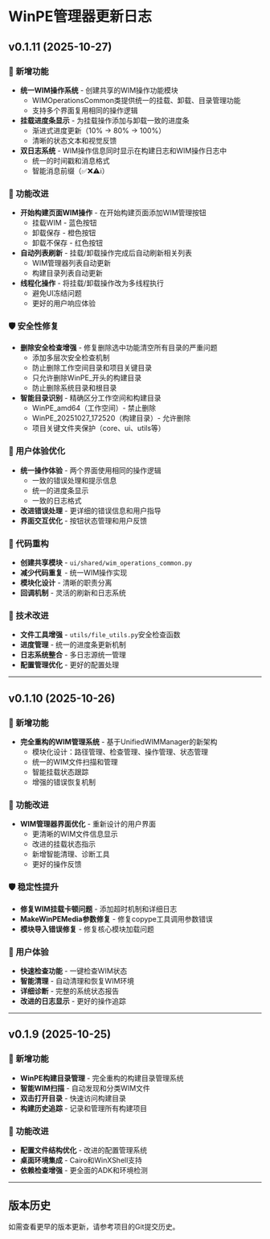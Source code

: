 # WinPE管理器更新日志

## v0.1.11 (2025-10-27)

### 🚀 新增功能
- **统一WIM操作系统** - 创建共享的WIM操作功能模块
  - WIMOperationsCommon类提供统一的挂载、卸载、目录管理功能
  - 支持多个界面复用相同的操作逻辑
- **挂载进度条显示** - 为挂载操作添加与卸载一致的进度条
  - 渐进式进度更新（10% → 80% → 100%）
  - 清晰的状态文本和视觉反馈
- **双日志系统** - WIM操作信息同时显示在构建日志和WIM操作日志中
  - 统一的时间戳和消息格式
  - 智能消息前缀（✅❌⚠️ℹ️）

### 🔧 功能改进
- **开始构建页面WIM操作** - 在开始构建页面添加WIM管理按钮
  - 挂载WIM - 蓝色按钮
  - 卸载保存 - 橙色按钮
  - 卸载不保存 - 红色按钮
- **自动列表刷新** - 挂载/卸载操作完成后自动刷新相关列表
  - WIM管理器列表自动更新
  - 构建目录列表自动更新
- **线程化操作** - 将挂载/卸载操作改为多线程执行
  - 避免UI冻结问题
  - 更好的用户响应体验

### 🛡️ 安全性修复
- **删除安全检查增强** - 修复删除选中功能清空所有目录的严重问题
  - 添加多层次安全检查机制
  - 防止删除工作空间目录和项目关键目录
  - 只允许删除WinPE_开头的构建目录
  - 防止删除系统目录和根目录
- **智能目录识别** - 精确区分工作空间和构建目录
  - WinPE_amd64（工作空间）- 禁止删除
  - WinPE_20251027_172520（构建目录）- 允许删除
  - 项目关键文件夹保护（core、ui、utils等）

### 🔌 用户体验优化
- **统一操作体验** - 两个界面使用相同的操作逻辑
  - 一致的错误处理和提示信息
  - 统一的进度条显示
  - 一致的日志格式
- **改进错误处理** - 更详细的错误信息和用户指导
- **界面交互优化** - 按钮状态管理和用户反馈

### 🧹 代码重构
- **创建共享模块** - `ui/shared/wim_operations_common.py`
- **减少代码重复** - 统一WIM操作实现
- **模块化设计** - 清晰的职责分离
- **回调机制** - 灵活的刷新和日志系统

### 🔧 技术改进
- **文件工具增强** - `utils/file_utils.py`安全检查函数
- **进度管理** - 统一的进度条更新机制
- **日志系统整合** - 多日志源统一管理
- **配置管理优化** - 更好的配置处理

---

## v0.1.10 (2025-10-26)

### 🚀 新增功能
- **完全重构的WIM管理系统** - 基于UnifiedWIMManager的新架构
  - 模块化设计：路径管理、检查管理、操作管理、状态管理
  - 统一的WIM文件扫描和管理
  - 智能挂载状态跟踪
  - 增强的错误恢复机制

### 🔧 功能改进
- **WIM管理器界面优化** - 重新设计的用户界面
  - 更清晰的WIM文件信息显示
  - 改进的挂载状态指示
  - 新增智能清理、诊断工具
  - 更好的操作反馈

### 🛡️ 稳定性提升
- **修复WIM挂载卡顿问题** - 添加超时机制和详细日志
- **MakeWinPEMedia参数修复** - 修复copype工具调用参数错误
- **模块导入错误修复** - 修复核心模块加载问题

### 🎯 用户体验
- **快速检查功能** - 一键检查WIM状态
- **智能清理** - 自动清理和恢复WIM环境
- **详细诊断** - 完整的系统状态报告
- **改进的日志显示** - 更好的操作追踪

---

## v0.1.9 (2025-10-25)

### 🚀 新增功能
- **WinPE构建目录管理** - 完全重构的构建目录管理系统
- **智能WIM扫描** - 自动发现和分类WIM文件
- **双击打开目录** - 快速访问构建目录
- **构建历史追踪** - 记录和管理所有构建项目

### 🔧 功能改进
- **配置文件结构优化** - 改进的配置管理系统
- **桌面环境集成** - Cairo和WinXShell支持
- **依赖检查增强** - 更全面的ADK和环境检测

---

## 版本历史

如需查看更早的版本更新，请参考项目的Git提交历史。